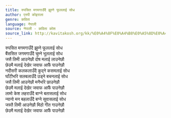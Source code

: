 ```yaml
---
title: रुपसित मगमगाउँदै झुम्ने फूललाई सोध
author: एस्पी कोइराला
genre: कविता
language: नेपाली
source: नेपाली - कविता कोश
source_link: http://kavitakosh.org/kk/%E0%A4%8F%E0%A4%B8%E0%A5%8D%E0%A4%AA%E0%A5%80_%E0%A4%95%E0%A5%8B%E0%A4%87%E0%A4%B0%E0%A4%BE%E0%A4%B2%E0%A4%BE
---
```


रुपसित मगमगाउँदै झुम्ने फूललाई सोध  
बैंससित जगमगाउँदै चुम्ने भूललाई सोध  
जसै तिमी आउनेछौ दोष मलाई लाउनेछौ  
छेउमै मलाई देखेर जवाफ आफैं पाउनेछौ  
नदीसरी कलकलाउँदै कुद्ने कसमलाई सोध  
घाँटीभरि सलबलाउँदै उड्ने बचनलाई सोध  
जसै तिमी आउनेछौ मनैभरि छाउनेछौ  
छेउमै मलाई देखेर जवाफ आफैं पाउनेछौ  
लामो केश लहराउँदै बाग्ने बतासलाई सोध  
न्यानो मन बहलाउँदै बग्ने सुवासलाई सोध  
जस्तै तिमी आउनेछौ मिठो गीत गाउनेछौ  
छेउमै मलाई देखेर जवाफ आफैं पाउनेछौ

